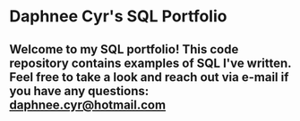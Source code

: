 # Daphnee Cyr's SQL Portfolio

## Welcome to my SQL portfolio! This code repository contains examples of SQL I've written. Feel free to take a look and reach out via e-mail if you have any questions: daphnee.cyr@hotmail.com
